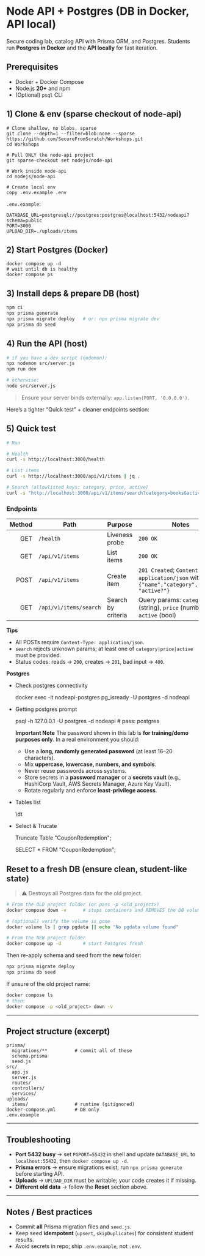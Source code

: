 # Node API + Postgres (DB in Docker, API local)

Secure coding lab, catalog API with Prisma ORM, and Postgres. Students run **Postgres in Docker** and the **API locally** for fast iteration.

## Prerequisites

* Docker + Docker Compose
* Node.js **20+** and npm
* (Optional) `psql` CLI


## 1) Clone & env (sparse checkout of node-api)

```script
# Clone shallow, no blobs, sparse
git clone --depth=1 --filter=blob:none --sparse https://github.com/SecureFromScratch/Workshops.git
cd Workshops

# Pull ONLY the node-api project
git sparse-checkout set nodejs/node-api

# Work inside node-api
cd nodejs/node-api

# Create local env
copy .env.example .env
```

`.env.example`:

```env
DATABASE_URL=postgresql://postgres:postgres@localhost:5432/nodeapi?schema=public
PORT=3000
UPLOAD_DIR=./uploads/items
```




## 2) Start Postgres (Docker)

```script
docker compose up -d
# wait until db is healthy
docker compose ps     
```

## 3) Install deps & prepare DB (host)

```bash
npm ci
npx prisma generate
npx prisma migrate deploy   # or: npx prisma migrate dev
npx prisma db seed
```

## 4) Run the API (host)

```bash
# if you have a dev script (nodemon):
npx nodemon src/server.js
npm run dev

# otherwise:
node src/server.js
```

> Ensure your server binds externally: `app.listen(PORT, '0.0.0.0')`.

Here’s a tighter “Quick test” + cleaner endpoints section:

## 5) Quick test

```bash
# Run 

# Health
curl -s http://localhost:3000/health

# List items
curl -s http://localhost:3000/api/v1/items | jq .

# Search (allowlisted keys: category, price, active)
curl -s "http://localhost:3000/api/v1/items/search?category=books&active=true" | jq .
```

### Endpoints

| Method | Path                   | Purpose            | Notes                                                                                         |
| -----: | ---------------------- | ------------------ | --------------------------------------------------------------------------------------------- |
|    GET | `/health`              | Liveness probe     | `200 OK`                                                                                      |
|    GET | `/api/v1/items`        | List items         | `200 OK`                                                                                      |
|   POST | `/api/v1/items`        | Create item        | `201 Created`; `Content-Type: application/json` with `{"name","category","price", "active?"}` |
|    GET | `/api/v1/items/search` | Search by criteria | Query params: `category` (string), `price` (number), `active` (bool)                          |

**Tips**

* All POSTs require `Content-Type: application/json`.
* `search` rejects unknown params; at least one of `category|price|active` must be provided.
* Status codes: reads → `200`, creates → `201`, bad input → `400`.

**Postgres**

* Check postgres connectivity
  
  docker exec -it nodeapi-postgres pg_isready -U postgres -d nodeapi

* Getting postgres prompt 

  psql -h 127.0.0.1 -U postgres -d nodeapi   # pass: postgres

  **Important Note**
  The password shown in this lab is **for training/demo purposes only**.
  In a real environment you should:

  * Use a **long, randomly generated password** (at least 16–20 characters).
  * Mix **uppercase, lowercase, numbers, and symbols**.
  * Never reuse passwords across systems.
  * Store secrets in a **password manager** or a **secrets vault** (e.g., HashiCorp Vault, AWS Secrets Manager, Azure Key Vault).
  * Rotate regularly and enforce **least-privilege access**.

* Tables list
  
  \dt

* Select & Trucate

  Truncate Table "CouponRedemption";

  SELECT * FROM "CouponRedemption";


## Reset to a fresh DB (ensure clean, student-like state)

> ⚠️ Destroys all Postgres data for the old project.

```bash
# From the OLD project folder (or pass -p <old_project>)
docker compose down -v      # stops containers and REMOVES the DB volume

# (optional) verify the volume is gone
docker volume ls | grep pgdata || echo "No pgdata volume found"

# From the NEW project folder
docker compose up -d        # start Postgres fresh
```

Then re-apply schema and seed from the **new** folder:

```bash
npx prisma migrate deploy
npx prisma db seed
```

If unsure of the old project name:

```bash
docker compose ls
# then:
docker compose -p <old_project> down -v
```

---

## Project structure (excerpt)

```
prisma/
  migrations/**          # commit all of these
  schema.prisma
  seed.js
src/
  app.js
  server.js
  routes/
  controllers/
  services/
uploads/
  items/                 # runtime (gitignored)
docker-compose.yml       # DB only
.env.example
```

---

## Troubleshooting

* **Port 5432 busy** → set `PGPORT=55432` in shell and update `DATABASE_URL` to `localhost:55432`, then `docker compose up -d`.
* **Prisma errors** → ensure migrations exist; run `npx prisma generate` before starting API.
* **Uploads** → `UPLOAD_DIR` must be writable; your code creates it if missing.
* **Different old data** → follow the **Reset** section above.

---

## Notes / Best practices

* Commit **all** Prisma migration files and `seed.js`.
* Keep seed **idempotent** (`upsert`, `skipDuplicates`) for consistent student results.
* Avoid secrets in repo; ship `.env.example`, not `.env`.
